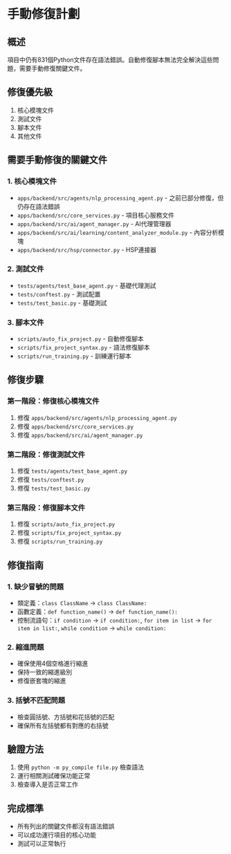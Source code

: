 # 手動修復計劃

## 概述
項目中仍有831個Python文件存在語法錯誤。自動修復腳本無法完全解決這些問題，需要手動修復關鍵文件。

## 修復優先級
1. 核心模塊文件
2. 測試文件
3. 腳本文件
4. 其他文件

## 需要手動修復的關鍵文件

### 1. 核心模塊文件
- `apps/backend/src/agents/nlp_processing_agent.py` - 之前已部分修復，但仍存在語法錯誤
- `apps/backend/src/core_services.py` - 項目核心服務文件
- `apps/backend/src/ai/agent_manager.py` - AI代理管理器
- `apps/backend/src/ai/learning/content_analyzer_module.py` - 內容分析模塊
- `apps/backend/src/hsp/connector.py` - HSP連接器

### 2. 測試文件
- `tests/agents/test_base_agent.py` - 基礎代理測試
- `tests/conftest.py` - 測試配置
- `tests/test_basic.py` - 基礎測試

### 3. 腳本文件
- `scripts/auto_fix_project.py` - 自動修復腳本
- `scripts/fix_project_syntax.py` - 語法修復腳本
- `scripts/run_training.py` - 訓練運行腳本

## 修復步驟

### 第一階段：修復核心模塊文件
1. 修復 `apps/backend/src/agents/nlp_processing_agent.py`
2. 修復 `apps/backend/src/core_services.py`
3. 修復 `apps/backend/src/ai/agent_manager.py`

### 第二階段：修復測試文件
1. 修復 `tests/agents/test_base_agent.py`
2. 修復 `tests/conftest.py`
3. 修復 `tests/test_basic.py`

### 第三階段：修復腳本文件
1. 修復 `scripts/auto_fix_project.py`
2. 修復 `scripts/fix_project_syntax.py`
3. 修復 `scripts/run_training.py`

## 修復指南

### 1. 缺少冒號的問題
- 類定義：`class ClassName` → `class ClassName:`
- 函數定義：`def function_name()` → `def function_name():`
- 控制流語句：`if condition` → `if condition:`, `for item in list` → `for item in list:`, `while condition` → `while condition:`

### 2. 縮進問題
- 確保使用4個空格進行縮進
- 保持一致的縮進級別
- 修復嵌套塊的縮進

### 3. 括號不匹配問題
- 檢查圓括號、方括號和花括號的匹配
- 確保所有左括號都有對應的右括號

## 驗證方法
1. 使用 `python -m py_compile file.py` 檢查語法
2. 運行相關測試確保功能正常
3. 檢查導入是否正常工作

## 完成標準
- 所有列出的關鍵文件都沒有語法錯誤
- 可以成功運行項目的核心功能
- 測試可以正常執行